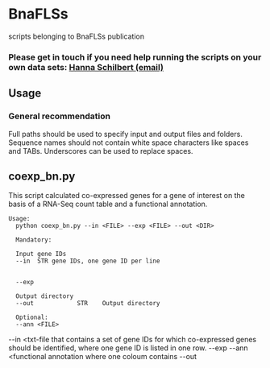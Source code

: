 # BnaFLSs 
scripts belonging to BnaFLSs publication

### Please get in touch if you need help running the scripts on your own data sets: [Hanna Schilbert (email)](mailto:hschilbe@cebitec.uni-bielefeld.de?subject=[GitHub]BnaFLSs_scripts_request) ###

## Usage

### General recommendation

Full paths should be used to specify input and output files and folders. Sequence names should not contain white space characters like spaces and TABs. Underscores can be used to replace spaces.

## coexp_bn.py
This script calculated co-expressed genes for a gene of interest on the basis of a RNA-Seq count table and a functional annotation. 

```
Usage:
  python coexp_bn.py --in <FILE> --exp <FILE> --out <DIR>
  
  Mandatory:
  
  Input gene IDs
  --in  STR gene IDs, one gene ID per line
  
  
  --exp
  
  Output directory
  --out            STR    Output directory
  
  Optional:
  --ann <FILE> 
```

--in <txt-file that contains a set of gene IDs for which co-expressed genes should be identified, where one gene ID is listed in one row.
--exp <count table containing e.g. the TPM values>
--ann <functional annotation where one coloum contains
--out <specify the output directory where the results should be stored>
